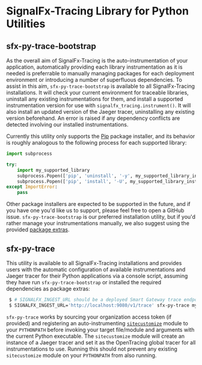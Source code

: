 # SignalFx-Tracing Library for Python Utilities

## sfx-py-trace-bootstrap

As the overall aim of SignalFx-Tracing is the auto-instrumentation of your application, automatically providing each
library instrumentation as it is needed is preferrable to manually managing packages for each deployment
environment or introducing a number of superfluous dependencies.  To assist in this aim, `sfx-py-trace-bootstrap` is
available to all SignalFx-Tracing installations.  It will check your current environment for traceable libraries,
uninstall any existing instrumentations for them, and install a supported instrumentation version for use with
`signalfx_tracing.instrument()`.  It will also install an updated version of the Jaeger tracer, uninstalling any
existing version beforehand.  An error is raised if any dependency conflicts are detected involving our installed
instrumentations.

Currently this utility only supports the [Pip](https://pip.pypa.io/en/stable/) package installer, and its behavior is
roughly analogous to the following process for each supported library:

```python
import subprocess

try:
    import my_supported_library
    subprocess.Popen(['pip', 'uninstall', '-y', my_supported_library_instrumentation])
    subprocess.Popen(['pip', 'install', '-U', my_supported_library_instrumentation])
except ImportError:
    pass
```

Other package installers are expected to be supported in the future, and if you have one you'd like us to support,
please feel free to open a GitHub issue.  `sfx-py-trace-bootstrap` is our preferred installation utility, but if you'd
rather manage your instrumentations manually, we also suggest using the provided
[package extras](../README.md#library-and-instrumentors).


## sfx-py-trace

This utility is available to all SignalFx-Tracing installations and provides users with the automatic configuration of
available instrumentations and Jaeger tracer for their Python applications via a console script, assuming they have
run `sfx-py-trace-bootstrap` or installed the required dependencies as package extras:

```sh
 $ # SIGNALFX_INGEST_URL should be a deployed Smart Gateway trace endpoint
 $ SIGNALFX_INGEST_URL='http://localhost:9080/v1/trace' sfx-py-trace my_application.py --app_arg_one --app_arg_two
```

`sfx-py-trace` works by sourcing your organization access token (if provided) and registering an auto-instrumenting
[`sitecustomize`](https://docs.python.org/3.6/library/site.html) module to your `PYTHONPATH` before invoking your
target file/module and arguments with the current Python executable.  The `sitecustomize` module will create an instance
of a Jaeger tracer and set it as the OpenTracing global tracer for all instrumentations to use.  Running this should not
prevent any existing `sitecustomize` module on your `PYTHONPATH` from also running.
